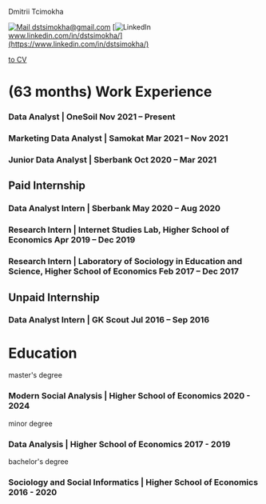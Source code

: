 <link rel="stylesheet" type="text/css" href="style.css">

<span class="name">Dmitrii Tcimokha</span>

<span class="info">

[![Mail](https://simpleicons.org/icons/minutemailer.svg) dstsimokha@gmail.com](mailto:dstsimokha@gmail.com)
[![LinkedIn](https://simpleicons.org/icons/linkedin.svg) www.linkedin.com/in/dstsimokha/](https://www.linkedin.com/in/dstsimokha/)

</span>

[to CV](./cv.html)

# (63 months) Work Experience

### Data Analyst | <location> OneSoil </location> <time> Nov 2021 – Present </time>
### Marketing Data Analyst | <location> Samokat </location> <time> Mar 2021 – Nov 2021 </time>
### Junior Data Analyst | <location> Sberbank </location> <time> Oct 2020 – Mar 2021 </time>

## Paid Internship

### Data Analyst Intern | <location> Sberbank </location> <time> May 2020 – Aug 2020 </time>
### Research Intern | <location> Internet Studies Lab, Higher School of Economics </location> <time> Apr 2019 – Dec 2019 </time>
### Research Intern | <location> Laboratory of Sociology in Education and Science, Higher School of Economics </location> <time> Feb 2017 – Dec 2017 </time>

## Unpaid Internship

### Data Analyst Intern | <location> GK Scout </location> <time> Jul 2016 – Sep 2016 </time>

# Education
master's degree
### Modern Social Analysis | <location> Higher School of Economics </location> <time> 2020 - 2024 </time>
minor degree
### Data Analysis | <location> Higher School of Economics </location> <time> 2017 - 2019 </time>
bachelor's degree
### Sociology and Social Informatics | <location> Higher School of Economics </location> <time> 2016 - 2020 </time>
